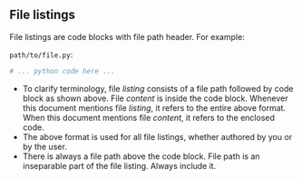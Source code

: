 ## File listings

File listings are code blocks with file path header. For example:

`path/to/file.py`:

```python
# ... python code here ...
```

- To clarify terminology, file *listing* consists of a file path followed by code block as shown above. File *content* is inside the code block. Whenever this document mentions file *listing*, it refers to the entire above format. When this document mentions file *content*, it refers to the enclosed code.
- The above format is used for all file listings, whether authored by you or by the user.
- There is always a file path above the code block. File path is an inseparable part of the file listing. Always include it.

